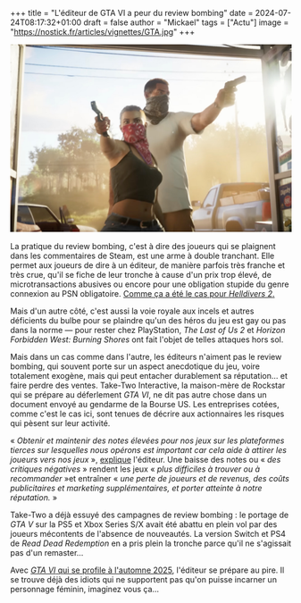 +++
title = "L'éditeur de GTA VI a peur du review bombing"
date = 2024-07-24T08:17:32+01:00
draft = false
author = "Mickael"
tags = ["Actu"]
image = "https://nostick.fr/articles/vignettes/GTA.jpg"
+++

![GTA VI](GTA.jpg "C'est pour un braquage des notes.")

La pratique du review bombing, c'est à dire des joueurs qui se plaignent dans les commentaires de Steam, est une arme à double tranchant. Elle permet aux joueurs de dire à un éditeur, de manière parfois très franche et très crue, qu'il se fiche de leur tronche à cause d'un prix trop élevé, de microtransactions abusives ou encore pour une obligation stupide du genre connexion au PSN obligatoire. [Comme ça a été le cas pour *Helldivers 2*.](https://nostick.fr/articles/2024/mai/0505-sony-fait-plonger-helldivers-2-en-enfer/)

Mais d'un autre côté, c'est aussi la voie royale aux incels et autres déficients du bulbe pour se plaindre qu'un des héros du jeu est gay ou pas dans la norme — pour rester chez PlayStation, *The Last of Us 2* et *Horizon Forbidden West: Burning Shores* ont fait l'objet de telles attaques hors sol.

Mais dans un cas comme dans l'autre, les éditeurs n'aiment pas le review bombing, qui souvent porte sur un aspect anecdotique du jeu, voire totalement exogène, mais qui peut entacher durablement sa réputation… et faire perdre des ventes. Take-Two Interactive, la maison-mère de Rockstar qui se prépare au déferlement *GTA VI*, ne dit pas autre chose dans un document envoyé au gendarme de la Bourse US. Les entreprises cotées, comme c'est le cas ici, sont tenues de décrire aux actionnaires les risques qui pèsent sur leur activité.

« *Obtenir et maintenir des notes élevées pour nos jeux sur les plateformes tierces sur lesquelles nous opérons est important car cela aide à attirer les joueurs vers nos jeux* », [explique](https://www.gamefile.news/p/take-two-review-bombs-gta-nfl-2k) l'éditeur. Une baisse des notes ou « *des critiques négatives* » rendent les jeux « *plus difficiles à trouver ou à recommander* »et entraîner « *une perte de joueurs et de revenus, des coûts publicitaires et marketing supplémentaires, et porter atteinte à notre réputation.* »

Take-Two a déjà essuyé des campagnes de review bombing : le portage de *GTA V* sur la PS5 et Xbox Series S/X avait été abattu en plein vol par des joueurs mécontents de l'absence de nouveautés. La version Switch et PS4 de *Read Dead Redemption* en a pris plein la tronche parce qu'il ne s'agissait pas d'un remaster…
 
Avec [*GTA VI* qui se profile à l'automne 2025](https://nostick.fr/articles/2024/mai/1605-gta-vi-cest-pour-lautomne-2025/), l'éditeur se prépare au pire. Il se trouve déjà des idiots qui ne supportent pas qu'on puisse incarner un personnage féminin, imaginez vous ça…